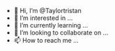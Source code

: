 - 👋 Hi, I’m @Taylortristan
- 👀 I’m interested in ...
- 🌱 I’m currently learning ...
- 💞️ I’m looking to collaborate on ...
- 📫 How to reach me ...

<!---
Taylortristan/Taylortristan is a ✨ special ✨ repository because its `README.md` (this file) appears on your GitHub profile.
You can click the Preview link to take a look at your changes.
--->
